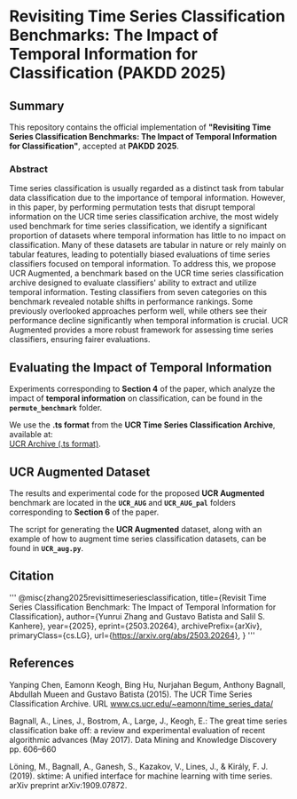 # Revisiting Time Series Classification Benchmarks: The Impact of Temporal Information for Classification (PAKDD 2025)

## Summary

This repository contains the official implementation of **"Revisiting Time Series Classification Benchmarks: The Impact of Temporal Information for Classification"**, accepted at **PAKDD 2025**.

### Abstract

Time series classification is usually regarded as a distinct task from tabular data classification due to the importance of temporal information. However, in this paper, by performing permutation tests that disrupt temporal information on the UCR time series classification archive, the most widely used benchmark for time series classification, we identify a significant proportion of datasets where temporal information has little to no impact on classification. Many of these datasets are tabular in nature or rely mainly on tabular features, leading to potentially biased evaluations of time series classifiers focused on temporal information. To address this, we propose UCR Augmented, a benchmark based on the UCR time series classification archive designed to evaluate classifiers' ability to extract and utilize temporal information. Testing classifiers from seven categories on this benchmark revealed notable shifts in performance rankings. Some previously overlooked approaches perform well, while others see their performance decline significantly when temporal information is crucial. UCR Augmented provides a more robust framework for assessing time series classifiers, ensuring fairer evaluations.

## Evaluating the Impact of Temporal Information

Experiments corresponding to **Section 4** of the paper, which analyze the impact of **temporal information** on classification, can be found in the **`permute_benchmark`** folder.

We use the **.ts format** from the **UCR Time Series Classification Archive**, available at:  
[UCR Archive (.ts format)](http://www.timeseriesclassification.com/aeon-toolkit/Archives/Univariate2018_ts.zip).

## UCR Augmented Dataset

The results and experimental code for the proposed **UCR Augmented** benchmark are located in the **`UCR_AUG`** and **`UCR_AUG_pal`** folders corresponding to **Section 6** of the paper.

The script for generating the **UCR Augmented** dataset, along with an example of how to augment time series classification datasets, can be found in **`UCR_aug.py`**.

## Citation
'''
@misc{zhang2025revisittimeseriesclassification,
      title={Revisit Time Series Classification Benchmark: The Impact of Temporal Information for Classification}, 
      author={Yunrui Zhang and Gustavo Batista and Salil S. Kanhere},
      year={2025},
      eprint={2503.20264},
      archivePrefix={arXiv},
      primaryClass={cs.LG},
      url={https://arxiv.org/abs/2503.20264}, 
}
'''
## References
Yanping Chen, Eamonn Keogh, Bing Hu, Nurjahan Begum, Anthony Bagnall, Abdullah Mueen and Gustavo Batista (2015). The UCR Time Series Classification Archive. URL www.cs.ucr.edu/~eamonn/time_series_data/

Bagnall, A., Lines, J., Bostrom, A., Large, J., Keogh, E.: The great time series
classification bake off: a review and experimental evaluation of recent algorithmic
advances (May 2017). Data Mining and Knowledge Discovery pp. 606–660

Löning, M., Bagnall, A., Ganesh, S., Kazakov, V., Lines, J., & Király, F. J. (2019). sktime: A unified interface for machine learning with time series. arXiv preprint arXiv:1909.07872.
